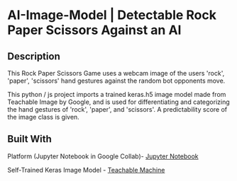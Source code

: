# AI-Image-Model | Detectable Rock Paper Scissors Against an AI 

## Description
This Rock Paper Scissors Game uses a webcam image of the users 'rock', 'paper', 'scissors' hand gestures against the random bot opponents move. 

This python / js project imports a trained keras.h5 image model made from Teachable Image by Google, and is used for differentiating and categorizing the hand gestures of 'rock', 'paper', and 'scissors'. A predictability score of the image class is given.

## Built With
Platform (Jupyter Notebook in Google Collab)- [Jupyter Notebook](https://jupyter.org/)

Self-Trained Keras Image Model - [Teachable Machine](https://teachablemachine.withgoogle.com/train/image)


